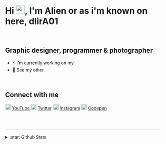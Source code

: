 # Hi <img src="https://github.com/dlirA01/dlirA01/blob/main/wave.gif" width="28px"/>, I'm Alien or as i'm known on here, dlirA01

<br />

## Graphic designer, programmer & photographer

- ⚡ I'm currently working on my
- 🌼 See my other

<br />

## Connect with me

<img src="https://github.com/dlirA01/dlirA01/blob/main/youtube.svg" width="18px"/> [YouTube][youtube]
<img src="https://github.com/dlirA01/dlirA01/blob/main/twitter.svg" width="18px"/> [Twitter][twitter]
<img src="https://github.com/dlirA01/dlirA01/blob/main/instagram.svg" width="18px"/> [Instagram][instagram]
<img src="https://github.com/dlirA01/dlirA01/blob/main/codepen.svg" width="18px"/> [Codepen][codepen]

<br />
<br />

---

<details>
<summary>:star: Github Stats</summary>
  
<!-- start -->
[![dlirA01's github stats](https://github-readme-stats.vercel.app/api?username=dlirA01&count_private=true&show_icons=true&theme=omni)](https://github.com/dlirA01/github-readme-stats)
<!-- end -->

</details>

[youtube]: https://youtube.com/ArealAlien
[twitter]: https://twitter.com/Areal_Alien
[instagram]: https://instagram.com/areal_alien
[codepen]: https://codepen.io/areal_alien
